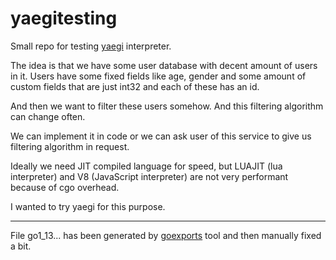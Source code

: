 # yaegitesting
Small repo for testing [yaegi](https://godoc.org/github.com/containous/yaegi/cmd/goexports) interpreter.

The idea is that we have some user database with decent amount of users in it.
Users have some fixed fields like age, gender and some amount of custom fields
that are just int32 and each of these has an id.

And then we want to filter these users somehow.
And this filtering algorithm can change often.

We can implement it in code or we can ask user of this service to give us
filtering algorithm in request.

Ideally we need JIT compiled language for speed, but LUAJIT (lua interpreter)
and V8 (JavaScript interpreter) are not very performant because of cgo overhead.

I wanted to try yaegi for this purpose.

----

File go1_13... has been generated by
[goexports](https://godoc.org/github.com/containous/yaegi/cmd/goexports)
tool and then manually fixed a bit.